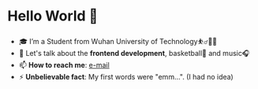 # Hello World 👋

- 🎓 I’m a Student from Wuhan University of Technology⛹️‍♂️🏃‍♂️
- 💬 Let's talk about the **frontend development**, basketball🏀 and music🎧
- 📫 **How to reach me**: [e-mail](wentao31@foxmail.com) 
- ⚡ **Unbelievable fact**: My first words were "emm...". (I had no idea)
